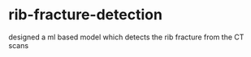 # rib-fracture-detection
designed a ml based model which detects the rib fracture from the CT scans 
